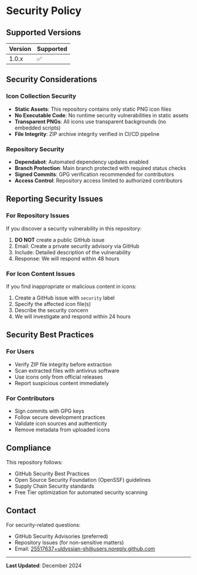 # Security Policy

## Supported Versions

| Version | Supported          |
| ------- | ------------------ |
| 1.0.x   | :white_check_mark: |

## Security Considerations

### Icon Collection Security
- **Static Assets**: This repository contains only static PNG icon files
- **No Executable Code**: No runtime security vulnerabilities in static assets
- **Transparent PNGs**: All icons use transparent backgrounds (no embedded scripts)
- **File Integrity**: ZIP archive integrity verified in CI/CD pipeline

### Repository Security
- **Dependabot**: Automated dependency updates enabled
- **Branch Protection**: Main branch protected with required status checks
- **Signed Commits**: GPG verification recommended for contributors
- **Access Control**: Repository access limited to authorized contributors

## Reporting Security Issues

### For Repository Issues
If you discover a security vulnerability in this repository:

1. **DO NOT** create a public GitHub issue
2. Email: Create a private security advisory via GitHub
3. Include: Detailed description of the vulnerability
4. Response: We will respond within 48 hours

### For Icon Content Issues
If you find inappropriate or malicious content in icons:

1. Create a GitHub issue with `security` label
2. Specify the affected icon file(s)
3. Describe the security concern
4. We will investigate and respond within 24 hours

## Security Best Practices

### For Users
- Verify ZIP file integrity before extraction
- Scan extracted files with antivirus software
- Use icons only from official releases
- Report suspicious content immediately

### For Contributors
- Sign commits with GPG keys
- Follow secure development practices
- Validate icon sources and authenticity
- Remove metadata from uploaded icons

## Compliance

This repository follows:
- GitHub Security Best Practices
- Open Source Security Foundation (OpenSSF) guidelines
- Supply Chain Security standards
- Free Tier optimization for automated security scanning

## Contact

For security-related questions:
- GitHub Security Advisories (preferred)
- Repository Issues (for non-sensitive matters)
- Email: 25517637+uldyssian-sh@users.noreply.github.com

---

**Last Updated**: December 2024